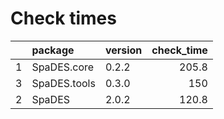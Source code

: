 # Check times

|   |package      |version | check_time|
|:--|:------------|:-------|----------:|
|1  |SpaDES.core  |0.2.2   |      205.8|
|3  |SpaDES.tools |0.3.0   |        150|
|2  |SpaDES       |2.0.2   |      120.8|


